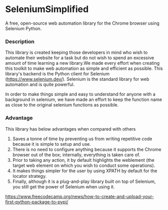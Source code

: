 # SeleniumSimplified
A free, open-source web automation library for the Chrome browser using Selenium Python.

### Description
This library is created keeping those developers in mind who wish to automate their website for a task but do not wish to spend an excessive amount of time learning a new library.We made every effort when creating this toolkit to make web automation as simple and efficient as possible. This library's backend is the Python client for Selenium (https://www.selenium.dev/). Selenium is the standard library for web automation and is quite powerful.

In order to make things simple and easy to understand for anyone with a background in selenium, we have made an effort to keep the function name as close to the original selenium functions as possible.

### Advantage
This library has below advantages when compared with others
  1. Saves a tonne of time by preventing us from writing repetitive code because it is simple to setup and use.
  2. There is no need to configure anything because it supports the Chrome browser out of the box; internally, everything is taken care of.
  3. Prior to taking any action, it by default highlights the weblement (the target web element on which you wish to conduct some operations).
  4. It makes things simpler for the user by using XPATH by default for the locator strategy.
  5. Finally, although it is a plug-and-play library built on top of Selenium, you still get the power of Selenium when using it.



https://www.freecodecamp.org/news/how-to-create-and-upload-your-first-python-package-to-pypi/
